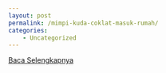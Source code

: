 ```yaml
---
layout: post
permalink: /mimpi-kuda-coklat-masuk-rumah/
categories:
    - Uncategorized
---
```


[Baca Selengkapnya](/10)